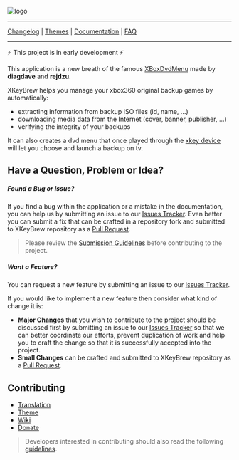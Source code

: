 [themes]: https://github.com/Badisi/xkeybrew/wiki
[documentation]: https://github.com/Badisi/xkeybrew/wiki
[faq]: https://github.com/Badisi/xkeybrew/wiki
[github]: https://github.com/Badisi/xkeybrew
[issues]: https://github.com/Badisi/xkeybrew/issues
[pulls]: https://github.com/Badisi/xkeybrew/pulls
[xboxdvdmenu]: https://code.google.com/p/xkey-brew/
[xk3y]: http://xk3y.com/

![logo](https://bytebucket.org/Badisi/xkeybrew/wiki/images/xkeybrew.png)

- - -

[Changelog](CHANGELOG.md) | [Themes](themes) | [Documentation](documentation) | [FAQ](faq) 

- - -

:zap: This project is in early development :zap: 

This application is a new breath of the famous [XBoxDvdMenu](xboxdvdmenu) made by **diagdave** and **rejdzu**.

XKeyBrew helps you manage your xbox360 original backup games by automatically:  

* extracting information from backup ISO files (id, name, ...)
* downloading media data from the Internet (cover, banner, publisher, ...)
* verifying the integrity of your backups

It can also creates a dvd menu that once played through the [xkey device](xk3y) will let you choose and launch a backup on tv.

## <a name="reports">Have a Question, Problem or Idea?</a>

##### Found a Bug or Issue?

If you find a bug within the application or a mistake in the documentation, you can help us by
submitting an issue to our [Issues Tracker][issues]. Even better you can submit a fix that can
be crafted in a repository fork and submitted to XKeyBrew repository as a [Pull Request](pulls).

> Please review the [Submission Guidelines](submit) before contributing to the project.

##### Want a Feature?

You can request a new feature by submitting an issue to our [Issues Tracker][issues].

If you would like to implement a new feature then consider what kind of change it is:

* **Major Changes** that you wish to contribute to the project should be discussed first by
submitting an issue to our [Issues Tracker][issues] so that we can better coordinate our efforts,
prevent duplication of work and help you to craft the change so that it is successfully accepted
into the project.
* **Small Changes** can be crafted and submitted to XKeyBrew repository as a [Pull Request](pulls).


## <a name="contributing">Contributing</a>

- [Translation](docs/guides/CONTRIBUTING.md#translation)
- [Theme](docs/guides/CONTRIBUTING.md#theme)
- [Wiki](docs/guides/CONTRIBUTING.md#wiki)
- [Donate](docs/guides/CONTRIBUTING.md#donate)

> Developers interested in contributing should also read the following [guidelines](docs/guides/CODING.md).
